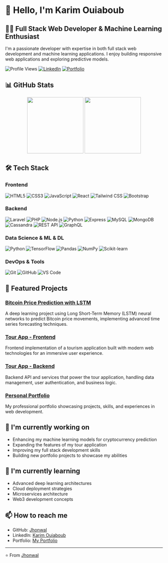 # 👋 Hello, I'm Karim Ouiaboub

## 👨‍💻 Full Stack Web Developer & Machine Learning Enthusiast

I'm a passionate developer with expertise in both full stack web development and machine learning applications. I enjoy building responsive web applications and exploring predictive models.

![Profile Views](https://komarev.com/ghpvc/?username=Jhonwal&color=brightgreen)
[![LinkedIn](https://img.shields.io/badge/LinkedIn-Connect-blue)](https://linkedin.com/in/karim-ouiaboub)
[![Portfolio](https://img.shields.io/badge/Portfolio-Visit-success)](https://github.com/Jhonwal/my-portfolio)

## 📊 GitHub Stats

<div align="center">
  <img height="180em" src="https://github-readme-stats.vercel.app/api?username=Jhonwal&show_icons=true&theme=radical" />
  <img height="180em" src="https://github-readme-stats.vercel.app/api/top-langs/?username=Jhonwal&layout=compact&theme=radical" />
</div>

## 🛠️ Tech Stack

### Frontend
![HTML5](https://img.shields.io/badge/-HTML5-E34F26?style=flat-square&logo=html5&logoColor=white)
![CSS3](https://img.shields.io/badge/-CSS3-1572B6?style=flat-square&logo=css3&logoColor=white)
![JavaScript](https://img.shields.io/badge/-JavaScript-F7DF1E?style=flat-square&logo=javascript&logoColor=black)
![React](https://img.shields.io/badge/-React-61DAFB?style=flat-square&logo=react&logoColor=black)
![Tailwind CSS](https://img.shields.io/badge/-Tailwind_CSS-38B2AC?style=flat-square&logo=tailwind-css&logoColor=white)
![Bootstrap](https://img.shields.io/badge/-Bootstrap-7952B3?style=flat-square&logo=bootstrap&logoColor=white)

### Backend
![Laravel](https://img.shields.io/badge/-Laravel-FF2D20?style=flat-square&logo=laravel&logoColor=white)
![PHP](https://img.shields.io/badge/-PHP-777BB4?style=flat-square&logo=php&logoColor=white)
![Node.js](https://img.shields.io/badge/-Node.js-339933?style=flat-square&logo=node.js&logoColor=white)
![Python](https://img.shields.io/badge/-Python-3776AB?style=flat-square&logo=python&logoColor=white)
![Express](https://img.shields.io/badge/-Express-000000?style=flat-square&logo=express&logoColor=white)
![MySQL](https://img.shields.io/badge/-MySQL-4479A1?style=flat-square&logo=mysql&logoColor=white)
![MongoDB](https://img.shields.io/badge/-MongoDB-47A248?style=flat-square&logo=mongodb&logoColor=white)
![Cassandra](https://img.shields.io/badge/-Cassandra-1287B1?style=flat-square&logo=apache-cassandra&logoColor=white)
![REST API](https://img.shields.io/badge/-REST_API-FF6C37?style=flat-square&logo=rest&logoColor=white)
![GraphQL](https://img.shields.io/badge/-GraphQL-E10098?style=flat-square&logo=graphql&logoColor=white)

### Data Science & ML & DL
![Python](https://img.shields.io/badge/-Python-3776AB?style=flat-square&logo=python&logoColor=white)
![TensorFlow](https://img.shields.io/badge/-TensorFlow-FF6F00?style=flat-square&logo=tensorflow&logoColor=white)
![Pandas](https://img.shields.io/badge/-Pandas-150458?style=flat-square&logo=pandas&logoColor=white)
![NumPy](https://img.shields.io/badge/-NumPy-013243?style=flat-square&logo=numpy&logoColor=white)
![Scikit-learn](https://img.shields.io/badge/-Scikit_learn-F7931E?style=flat-square&logo=scikit-learn&logoColor=white)

### DevOps & Tools
![Git](https://img.shields.io/badge/-Git-F05032?style=flat-square&logo=git&logoColor=white)
![GitHub](https://img.shields.io/badge/-GitHub-181717?style=flat-square&logo=github&logoColor=white)
![VS Code](https://img.shields.io/badge/-VS%20Code-007ACC?style=flat-square&logo=visual-studio-code&logoColor=white)

## 💼 Featured Projects

### [Bitcoin Price Prediction with LSTM](https://github.com/Jhonwal/deep-learning-lstm-btc-predict)
A deep learning project using Long Short-Term Memory (LSTM) neural networks to predict Bitcoin price movements, implementing advanced time series forecasting techniques.

### [Tour App - Frontend](https://github.com/Jhonwal/tour-frontend)
Frontend implementation of a tourism application built with modern web technologies for an immersive user experience.

### [Tour App - Backend](https://github.com/Jhonwal/tour-backend)
Backend API and services that power the tour application, handling data management, user authentication, and business logic.

### [Personal Portfolio](https://github.com/Jhonwal/my-portfolio)
My professional portfolio showcasing projects, skills, and experiences in web development.

## 🔭 I'm currently working on

- Enhancing my machine learning models for cryptocurrency prediction
- Expanding the features of my tour application
- Improving my full stack development skills
- Building new portfolio projects to showcase my abilities

## 🌱 I'm currently learning

- Advanced deep learning architectures
- Cloud deployment strategies
- Microservices architecture
- Web3 development concepts

## 📫 How to reach me

- GitHub: [Jhonwal](https://github.com/Jhonwal)
- LinkedIn: [Karim Ouiaboub](https://linkedin.com/in/karim-ouiaboub)
- Portfolio: [My Portfolio](https://github.com/Jhonwal/my-portfolio)

---

⭐️ From [Jhonwal](https://github.com/Jhonwal)
